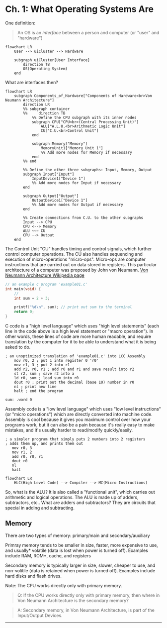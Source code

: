 # Ch. 1: What Operating Systems Are

One definition:
> An OS is an *interface* between a person and computer (or "user" and "hardware")

```mermaid
flowchart LR
    User --> uiCluster --> Hardware

    subgraph uiCluster[User Interface]
        direction TB
        OS(Operating System)
    end
```

What are interfaces then?

```mermaid
flowchart LR
    subgraph Components_of_Hardware["Components of Hardware<br>Von Neumann Architecture"]
        direction LR
        %% subgraph container
        %%     direction TB
            %% Define the CPU subgraph with its inner nodes
            subgraph CPU["CPU<br>(Central Processing Unit)"]
                ALU["A.L.U.<br>Arithmetic Logic Unit"]
                CU["C.U.<br>Control Unit"]
            end

            subgraph Memory["Memory"]
                MemoryUnit1["Memory Unit 1"]
                %% Add more nodes for Memory if necessary
            end
        %% end

        %% Define the other three subgraphs: Input, Memory, Output
        subgraph Input["Input"]
            InputDevice1["Device 1"]
            %% Add more nodes for Input if necessary
        end

        subgraph Output["Output"]
            OutputDevice1["Device 1"]
            %% Add more nodes for Output if necessary
        end

        %% Create connections from C.U. to the other subgraphs
        Input --> CPU
        CPU <--> Memory
        ALU ~~~ CU
        CPU --> Output
    end
```

The Control Unit "CU" handles timing and control signals, which further control computer operations. The CU also handles sequencing and execution of micro-operations "micro-ops". Micro-ops are computer instructions that are carried out on data stored in registers. This particular architecture of a computer was proposed by John von Neumann. [Von Neumann Architecture Wikipedia page](https://en.wikipedia.org/wiki/Von_Neumann_architecture)

```c
// an example c program 'example01.c'
int main(void) {
    // 
    int sum = 2 + 3;

    printf("%d\n", sum); // print out sum to the terminal
    return 0;
}
```

C code is a "high level language" which uses "high level statements" (each line in the code above is a high level statement or "macro operation"). In other words, these lines of code are more human readable, and require translation by the computer for it to be able to understand what it is being asked to do.

```arm
; an unoptimized translation of 'example01.c' into LCC Assembly
    mov r0, 2 ; put 1 into register 0 'r0'
    mov r1, 3 ; put 2 into r1
    add r2, r0, r1 ; add r0 and r1 and save result into r2
    st r2, sum ; save r2 into a
    ld r0, sum ; load sum into r0
    dout r0 ; print out the decimal (base 10) number in r0
    nl ; print new line
    halt ; end the program

sum: .word 0
```

Assembly code is a "low level language" which uses "low level instructions" (or "micro operations") which are directly converted into machine code. Assembly is cool because it gives you maximum control over how your programs work, but it can also be a pain because it's really easy to make mistakes, and it's usually harder to read/modify quickly/easily.

```arm
; a simpler program that simply puts 2 numbers into 2 registers
; adds them up, and prints them out
   mov r0, 3
   mov r1, 2
   add r0, r0, r1
   dout r0
   nl
   halt
```

```mermaid
flowchart LR
    HLC(High Level Code) --> Compiler --> MC(Micro Instructions)
```

So, what is the ALU? It is also called a "functional unit", which carries out arithmetic and logical operations. The ALU is made up of adders, subtractors, etc.. What are adders and subtractors? They are circuits that special in adding and subtracting.

## Memory

There are two types of memory: primary/main and secondary/auxiliary

Primray memory tends to be smaller in size, faster, more expensive to use, and usually* volatile (data is lost when power is turned off). Examples include RAM, ROM*, cache, and registers

Secondary memory is typically larger in size, slower, cheaper to use, and non-volitile (data is retained when power is turned off). Examples include hard disks and flash drives.

Note: The CPU works directly only with primary memory.

> Q: If the CPU works directly only with primary memory, then where in Von Neumann Architecture is the secondary memory?

> A: Secondary memory, in Von Neumann Architecture, is part of the Input/Output Devices.

---
